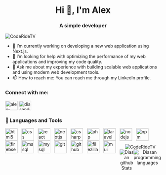 <h1 align="center">Hi 👋, I'm Alex</h1>
<h3 align="center">A simple developer</h3>

<p align="left"> <img src="https://komarev.com/ghpvc/?username=CodeRideTV&label=Profile%20views&color=0e75b6&style=flat"
        alt="CodeRideTV" /> </p>

- 🔭 I’m currently working on developing a new web application using Next.js.
- 🤔 I’m looking for help with optimizing the performance of my web applications and improving my code quality.
- 💬 Ask me about my experience with building scalable web applications and using modern web development tools.
- 📫 How to reach me: You can reach me through my LinkedIn profile.

<h3 align="left">Connect with me:</h3>
<p align="left">
    <a href="https://www.linkedin.com/in/alex-olesco-b25206261/" target="blank"><img align="center"
            src="https://raw.githubusercontent.com/rahuldkjain/github-profile-readme-generator/master/src/images/icons/Social/linked-in-alt.svg"
            alt="alex-olesco" height="30" width="40" /></a>
    <a href="https://www.facebook.com/alexxxxxxxxsssssscccczzzz/" target="blank"><img align="center"
            src="https://raw.githubusercontent.com/rahuldkjain/github-profile-readme-generator/master/src/images/icons/Social/facebook.svg"
            alt="diasandiaz0307" height="30" width="40" /></a>
</p>

### 🧰 Languages and Tools

<img align="left" alt="html5" width="40px" style="padding-right:10px;"
    src="https://cdn.jsdelivr.net/gh/devicons/devicon/icons/html5/html5-plain-wordmark.svg" />
<img align="left" alt="css" width="40px" style="padding-right:10px;"
    src="https://cdn.jsdelivr.net/gh/devicons/devicon/icons/css3/css3-plain-wordmark.svg" />
<img align="left" alt="react" width="40px" style="padding-right:10px;"
    src="https://cdn.jsdelivr.net/gh/devicons/devicon/icons/react/react-original-wordmark.svg" />
<img align="left" alt="nextjs" width="40px" style="padding-right:10px;"
    src="https://cdn.jsdelivr.net/gh/devicons/devicon/icons/nextjs/nextjs-line.svg" />

<img align="left" alt="csharp" width="40px" style="padding-right:10px;"
    src="https://cdn.jsdelivr.net/gh/devicons/devicon/icons/csharp/csharp-line.svg" />
<img align="left" alt="php" width="40px" style="padding-right:10px;"
    src="https://cdn.jsdelivr.net/gh/devicons/devicon/icons/php/php-plain.svg" />
<img align="left" alt="laravel" width="40px" style="padding-right:10px;"
    src="https://cdn.jsdelivr.net/gh/devicons/devicon/icons/laravel/laravel-plain-wordmark.svg" />
<img align="left" alt="nodejs" width="40px" style="padding-right:10px;"
    src="https://cdn.jsdelivr.net/gh/devicons/devicon/icons/nodejs/nodejs-original.svg" />
<img align="left" alt="npm" width="40px" style="padding-right:10px;"
    src="https://cdn.jsdelivr.net/gh/devicons/devicon/icons/npm/npm-original-wordmark.svg" />
<img align="left" alt="firebse" width="40px" style="padding-right:10px;"
    src="https://cdn.jsdelivr.net/gh/devicons/devicon/icons/firebase/firebase-plain-wordmark.svg" />
<img align="left" alt="mssql" width="40px" style="padding-right:10px;"
    src="https://cdn.jsdelivr.net/gh/devicons/devicon/icons/microsoftsqlserver/microsoftsqlserver-plain-wordmark.svg" />
<img align="left" alt="mysql" width="40px" style="padding-right:10px;"
    src="https://cdn.jsdelivr.net/gh/devicons/devicon/icons/mysql/mysql-original-wordmark.svg" />
<img align="left" alt="git" width="40px" style="padding-right:10px;"
    src="https://cdn.jsdelivr.net/gh/devicons/devicon/icons/git/git-plain-wordmark.svg" />
<img align="left" alt="github" width="40px" style="padding-right:10px;"
    src="https://cdn.jsdelivr.net/gh/devicons/devicon/icons/github/github-original-wordmark.svg" />

<img align="left" alt="filezilla" width="40px" style="padding-right:10px;"
    src="https://cdn.jsdelivr.net/gh/devicons/devicon/icons/filezilla/filezilla-plain.svg" />
<img align="left" alt="mui" width="40px" style="padding-right:10px;"
    src="https://cdn.jsdelivr.net/gh/devicons/devicon/icons/materialui/materialui-original.svg" />

<br />
<br />
<br />
<div align="center">
    <img src="https://github-readme-streak-stats.herokuapp.com/?user=CodeRideTV&&" alt="CodeRideTV" />
    <div style="display: flex; justify-content: space-between;">
        <img src="https://github-readme-stats.vercel.app/api?username=CodeRideTV&count_private=true&show_icons=true&theme=chartreuse-dark&include_all_commits=true&hide=issues,prs&line_height=30"
            alt="Diasan github Stats">
        <img src="https://github-readme-stats.vercel.app/api/top-langs?username=CodeRideTV&layout=compact&theme=chartreuse-dark&hide=Objective-C,Java&card_width=250"
            alt="Diasan programming languages">
    </div>
</div>

